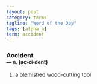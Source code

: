 ```yaml
---
layout: post
category: terms
tagline: "Word of the Day"
tags: [alpha_a]
term: accident
---
```


<h3>Accident<br/> <small>&mdash; n. (ac<span>&middot;</span>ci<span>&middot;</span>dent)</small></h3>
<p><ol>
<li>a blemished wood-cutting tool</li>
</ol></p>
